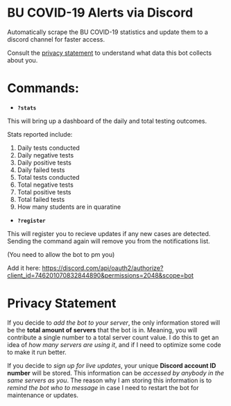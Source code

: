# BU COVID-19 Alerts via Discord
Automatically scrape the BU COVID-19 statistics and update them to a discord channel for faster access.

Consult the [privacy statement](#-Privacy-Statement) to understand what data this bot collects about you.

# Commands:
* **`?stats`**

This will bring up a dashboard of the daily and total testing outcomes.

Stats reported include:
1. Daily tests conducted
2. Daily negative tests
3. Daily positive tests
4. Daily failed tests
5. Total tests conducted
6. Total negative tests
7. Total positive tests
8. Total failed tests
9. How many students are in quaratine

* **`?register`**

This will register you to recieve updates if any new cases are detected. Sending the command again will remove you from the notifications list.

(You need to allow the bot to pm you)

Add it here: https://discord.com/api/oauth2/authorize?client_id=746201070832844890&permissions=2048&scope=bot

# Privacy Statement

If you decide to *add the bot to your server*, the only information stored will be the **total amount of servers** that the bot is in. Meaning, you will contribute a single number to a total server count value. I do this to get an idea of *how many servers are using it*, and if I need to optimize some code to make it run better.

If you decide to *sign up for live updates*, your unique **Discord account ID number** will be stored. This information can be *accessed by anybody in the same servers as you*. The reason why I am storing this information is to *remind the bot who to message* in case I need to restart the bot for maintenance or updates.
